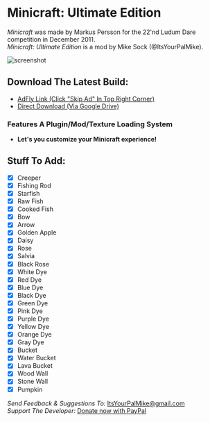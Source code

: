 # Minicraft: Ultimate Edition

*Minicraft* was made by Markus Persson for the 22'nd Ludum Dare competition in December 2011.  
*Minicraft: Ultimate Edition* is a mod by Mike Sock (@ItsYourPalMike).

![screenshot](http://ludumdare.com/compo/wp-content/compo2/87574/398-shot0.png "screenshot")

## Download The Latest Build:
* [AdFly Link (Click "Skip Ad" In Top Right Corner)](http://adf.ly/1Q2T65)
* [Direct Download (Via Google Drive)](https://drive.google.com/open?id=0B7M84SGJhrOOX0taSE4wNDk5WE0)

### Features A Plugin/Mod/Texture Loading System
* **Let's you customize your Minicraft experience!**

## Stuff To Add:
- [x] Creeper 
- [x] Fishing Rod
- [x] Starfish
- [x] Raw Fish
- [x] Cooked Fish
- [x] Bow
- [x] Arrow
- [x] Golden Apple
- [x] Daisy
- [x] Rose
- [x] Salvia
- [x] Black Rose
- [x] White Dye
- [x] Red Dye
- [x] Blue Dye
- [x] Black Dye
- [x] Green Dye
- [x] Pink Dye
- [x] Purple Dye
- [x] Yellow Dye
- [x] Orange Dye
- [x] Gray Dye
- [x] Bucket
- [x] Water Bucket
- [x] Lava Bucket
- [x] Wood Wall
- [x] Stone Wall
- [x] Pumpkin

*Send Feedback & Suggestions To:* ItsYourPalMike@gmail.com  
*Support The Developer:* [Donate now with PayPal](https://www.paypal.com/cgi-bin/webscr?cmd=_donations&business=WPU3RP8SZ6BRC&lc=US&item_name=Buy%20Mike%20Some%20Ramen&currency_code=USD&bn=PP%2dDonationsBF%3abtn_donateCC_LG%2egif%3aNonHosted)
